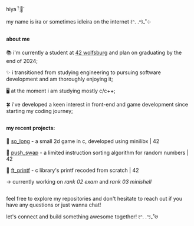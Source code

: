 hiya 𓍢ִ໋🌷͙֒

my name is ira or sometimes idleira on the internet ꒰ᐢ. .ᐢ꒱₊˚⊹

##
#### about me

📚 i'm currently a student at [42 wolfsburg](https://42wolfsburg.de/) and plan on graduating by the end of 2024;

✨ i transitioned from studying engineering to pursuing software development and am thoroughly enjoying it;

🖥️ at the moment i am studying mostly c/c++;

🍀 i've developed a keen interest in front-end and game development since starting my coding journey;

##
#### my recent projects:

🐇 [so_long](https://github.com/idleira/so_long) - a small 2d game in c, developed using minilibx | 42

🔄 [push_swap](https://github.com/idleira/push_swap) - a limited instruction sorting algorithm for random numbers | 42

💬 [ft_printf](https://github.com/idleira/ft_printf) - c library's printf recoded from scratch | 42

→ currently working on *rank 02 exam* and *rank 03 minishell*

##

feel free to explore my repositories and don't hesitate to reach out if you have any questions or just wanna chat!

let's connect and build something awesome together! ꒰ᐢ. .ᐢ꒱₊˚𖹭
